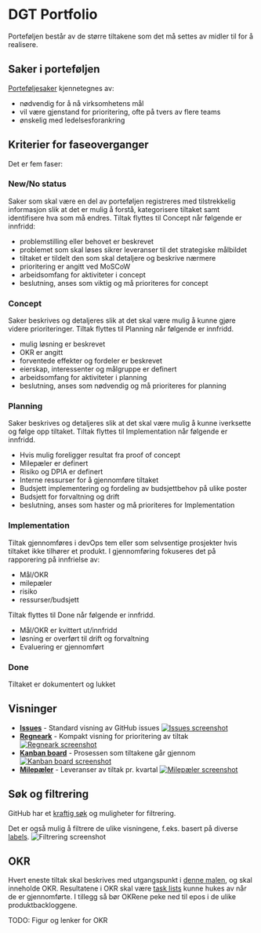 # DGT Portfolio

Porteføljen består av de større tiltakene som det må settes av midler til for å realisere.

## Saker i porteføljen

[Porteføljesaker](https://github.com/Altinn/dig-portfolio/issues) kjennetegnes av:

- nødvendig for å nå virksomhetens mål
- vil være gjenstand for prioritering, ofte på tvers av flere teams
- ønskelig med ledelsesforankring

## Kriterier for faseoverganger

Det er fem faser:

### New/No status
Saker som skal være en del av porteføljen registreres med tilstrekkelig informasjon slik at det er mulig å forstå, kategorisere tiltaket samt identifisere hva som må endres. Tiltak flyttes til Concept når følgende er innfridd:
- problemstilling eller behovet er beskrevet
- problemet som skal løses sikrer leveranser til det strategiske målbildet
- tiltaket er tildelt den som skal detaljere og beskrive nærmere
- prioritering er angitt ved MoSCoW 
- arbeidsomfang for aktiviteter i concept 
- beslutning, anses som viktig og må prioriteres for concept

### Concept 
Saker beskrives og detaljeres slik at det skal være mulig å kunne gjøre videre prioriteringer. Tiltak flyttes til Planning når følgende er innfridd. 
- mulig løsning er beskrevet
- OKR er angitt
- forventede effekter og fordeler er beskrevet
- eierskap, interessenter og målgruppe er definert
- arbeidsomfang for aktiviteter i planning
- beslutning, anses som nødvendig og må prioriteres for planning

### Planning
Saker beskrives og detaljeres slik at det skal være mulig å kunne iverksette og følge opp tiltaket. Tiltak flyttes til Implementation når følgende er innfridd. 
- Hvis mulig foreligger resultat fra proof of concept
- Milepæler er definert
- Risiko og DPIA er definert
- Interne ressurser for å gjennomføre tiltaket 
- Budsjett implementering og fordeling av budsjettbehov på ulike poster
- Budsjett for forvaltning og drift
- beslutning, anses som haster og må prioriteres for Implementation

### Implementation
Tiltak gjennomføres i devOps tem eller som selvsentige prosjekter hvis tiltaket ikke tilhører et produkt. I gjennomføring fokuseres det på rapporering på innfrielse av:
- Mål/OKR
- milepæler
- risiko
- ressurser/budsjett

Tiltak flyttes til Done når følgende er innfridd. 
- Mål/OKR er kvittert ut/innfridd
- løsning er overført til drift og forvaltning
- Evaluering er gjennomført

### Done
Tiltaket er dokumentert og lukket 

## Visninger

- **[Issues](https://github.com/Altinn/dig-portfolio/issues)** - Standard visning av GitHub issues
  [![Issues screenshot](https://user-images.githubusercontent.com/6088624/139852763-35d82799-cdb7-410e-a99e-54a5b6e6ae8d.png)](https://github.com/Altinn/dig-portfolio/issues "Issues")
- **[Regneark](https://github.com/orgs/Altinn/projects/2/)** - Kompakt visning for prioritering av tiltak
  [![Regneark screenshot](https://user-images.githubusercontent.com/6088624/139850966-a22aba8f-b0c8-4174-a7c4-6143f7ee6175.png)](https://github.com/orgs/Altinn/projects/2/ "Regneark")
- **[Kanban board](https://github.com/orgs/Altinn/projects/2/views/5)** - Prosessen som tiltakene går gjennom 
  [![Kanban board screenshot](https://user-images.githubusercontent.com/6088624/139851786-251dff40-175a-4e18-be6d-46eca38b6458.png)](https://github.com/orgs/Altinn/projects/2/views/5 "Kanban board")
- **[Milepæler](https://github.com/Altinn/dig-portfolio/milestones?direction=asc&sort=due_date&state=open)** - Leveranser av tiltak pr. kvartal
  [![Milepæler screenshot](https://user-images.githubusercontent.com/6088624/139855148-0dbe8839-a5b0-4c90-b4b1-add9d96a1f04.png)](https://github.com/Altinn/dig-portfolio/milestones?direction=asc&sort=due_date&state=open "Milepæler")

## Søk og filtrering

GitHub har et [kraftig søk](https://docs.github.com/en/search-github/searching-on-github/searching-issues-and-pull-requests) og muligheter for filtrering.

Det er også mulig å filtrere de ulike visningene, f.eks. basert på diverse [labels](https://github.com/Altinn/dig-portfolio/labels).
![Filtrering screenshot](https://user-images.githubusercontent.com/6088624/140031166-4733c2f2-2842-43cf-beb9-97a70a0d7d44.png "Filtrering på labels")

## OKR
Hvert eneste tiltak skal beskrives med utgangspunkt i [denne malen](https://github.com/Altinn/dig-portfolio/issues/new/choose), og skal inneholde OKR.
Resultatene i OKR skal være [task lists](https://docs.github.com/en/issues/tracking-your-work-with-issues/about-task-lists) kunne hukes av når de er gjennomførte.
I tillegg så bør OKRene peke ned til epos i de ulike produktbackloggene.

TODO: Figur og lenker for OKR

